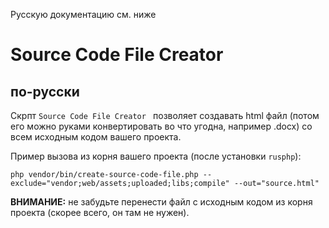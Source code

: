 Русскую документацию см. ниже
# Source Code File Creator 

 
## по-русски

Скрпт `Source Code File Creator ` позволяет создавать html файл 
(потом его можно руками конвертировать во что угодна, например .docx)
со всем исходным кодом вашего проекта.

Пример вызова из корня вашего проекта (после установки `rusphp`):

```shell
php vendor/bin/create-source-code-file.php --exclude="vendor;web/assets;uploaded;libs;compile" --out="source.html"
```
**ВНИМАНИЕ:** не забудьте перенести файл с исходным кодом из корня проекта (скорее всего, он там не нужен).